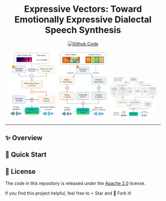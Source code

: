 <h1 align="center">
Expressive Vectors: Toward Emotionally Expressive Dialectal Speech Synthesis
</h1>


<div align="center">
    <a href="https://github.com/the-bird-F/Dialect-Vector" target="_blank">
    <img src="https://img.shields.io/badge/GitHub-Code-blue?logo=github" alt="Github Code"></a>
    <!-- <a href="https://arxiv.org/abs/2505.00028" target="_blank">
    <img src="https://img.shields.io/badge/arXiv-2505.00028-red?logo=arxiv" alt="arXiv Paper"></a> -->
</div>


<p align="center">
  <span>
    <img src="./resources/Picture1.svg" alt="Picture 1" width="150" style="margin:5px;"/>
    <img src="./resources/Picture2.svg" alt="Picture 2" width="150" style="margin:5px;"/>
    <img src="./resources/Picture3.svg" alt="Picture 3" width="150" style="margin:5px;"/>
    <!-- <img src="./resources/Picture4.svg" alt="Picture 4" width="150" style="margin:5px;"/> -->
  </span>
</p>


---


## ✨ Overview 



## 🚀 Quick Start



## 📄 License

The code in this repository is released under the [Apache 2.0](LICENSE) license.


If you find this project helpful, feel free to ⭐️ Star and 🔁 Fork it!
